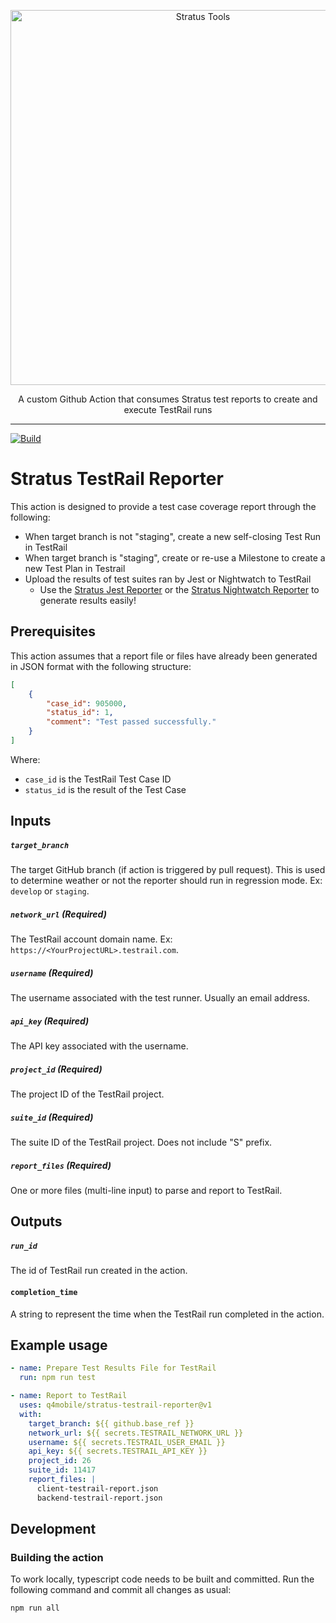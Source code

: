 <p align="center">
    <img width="600" alt="Stratus Tools" src="https://i.imgur.com/gXvZKYB.png">
</p>
<p align="center">A custom Github Action that consumes Stratus test reports to create and execute TestRail runs</p>

---

[![Build](https://github.com/q4mobile/stratus-testrail-reporter/actions/workflows/build.yml/badge.svg?branch=develop)](https://github.com/q4mobile/stratus-testrail-reporter/actions/workflows/build.yml)

# Stratus TestRail Reporter

This action is designed to provide a test case coverage report through the following:
- When target branch is not "staging", create a new self-closing Test Run in TestRail
- When target branch is "staging", create or re-use a Milestone to create a new Test Plan in Testrail
- Upload the results of test suites ran by Jest or Nightwatch to TestRail
  - Use the [Stratus Jest Reporter](https://github.com/q4mobile/stratus-jest-reporter) or the [Stratus Nightwatch Reporter](https://github.com/q4mobile/stratus-nightwatch-reporter) to generate results easily!

## Prerequisites

This action assumes that a report file or files have already been generated in JSON format
with the following structure:

```JSON
[
    {
        "case_id": 905000,
        "status_id": 1,
        "comment": "Test passed successfully."
    }
]
```
Where:
- `case_id` is the TestRail Test Case ID
- `status_id` is the result of the Test Case

## Inputs

##### `target_branch`
The target GitHub branch (if action is triggered by pull request).
This is used to determine weather or not the reporter should run in regression mode. Ex: `develop` or `staging`.

##### `network_url` (**Required**)
The TestRail account domain name. Ex: `https://<YourProjectURL>.testrail.com`.

##### `username` (**Required**)
The username associated with the test runner. Usually an email address.

##### `api_key` (**Required**)
The API key associated with the username.

##### `project_id` (**Required**)
The project ID of the TestRail project.

##### `suite_id` (**Required**)
The suite ID of the TestRail project. Does not include "S" prefix.

##### `report_files` (**Required**)
One or more files (multi-line input) to parse and report to TestRail.

## Outputs

##### `run_id`
The id of TestRail run created in the action.

#### `completion_time`
A string to represent the time when the TestRail run completed in the action.

## Example usage

```yml
- name: Prepare Test Results File for TestRail
  run: npm run test

- name: Report to TestRail
  uses: q4mobile/stratus-testrail-reporter@v1
  with:
    target_branch: ${{ github.base_ref }}
    network_url: ${{ secrets.TESTRAIL_NETWORK_URL }}
    username: ${{ secrets.TESTRAIL_USER_EMAIL }}
    api_key: ${{ secrets.TESTRAIL_API_KEY }}
    project_id: 26
    suite_id: 11417
    report_files: |
      client-testrail-report.json
      backend-testrail-report.json
```

## Development

### Building the action

To work locally, typescript code needs to be built and committed. Run the following command and commit all changes as usual:
```shell
npm run all
```